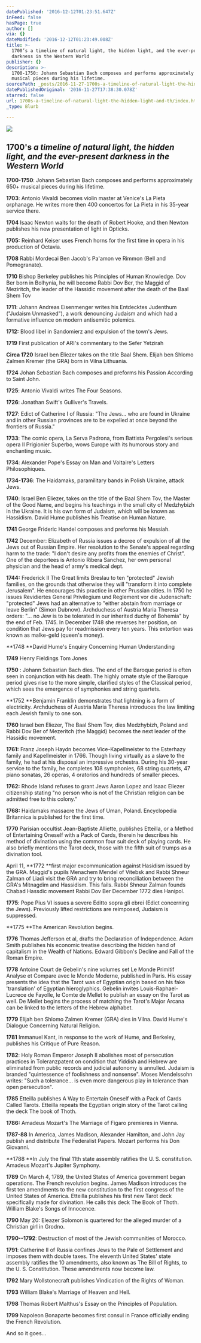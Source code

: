 ```yaml
---
datePublished: '2016-12-12T01:23:51.647Z'
inFeed: false
hasPage: true
author: []
via: {}
dateModified: '2016-12-12T01:23:49.008Z'
title: >-
  1700’s a timeline of natural light, the hidden light, and the ever-present
  darkness in the Western World
publisher: {}
description: >-
  1700-1750: Johann Sebastian Bach composes and performs approximately 650+
  musical pieces during his lifetime.
sourcePath: _posts/2016-11-27-1700s-a-timeline-of-natural-light-the-hidden-light-and-th.md
datePublishedOriginal: '2016-11-27T17:38:30.078Z'
starred: false
url: 1700s-a-timeline-of-natural-light-the-hidden-light-and-th/index.html
_type: Blurb

---
```

![](https://the-grid-user-content.s3-us-west-2.amazonaws.com/626028b8-878a-4e07-8b5e-07a133189b37.jpg)

## 1700's _a timeline of natural light, the hidden light, and the ever-present darkness in the Western World_

**1700-1750**: Johann Sebastian Bach composes and performs approximately 650+ musical pieces during his lifetime.

**1703**: Antonio Vivaldi becomes violin master at Venice's La Pieta orphanage. He writes more then 400 concertos for La Pieta in his 35-year service there.

**1704** Isaac Newton waits for the death of Robert Hooke, and then Newton publishes his new presentation of light in Opticks.

**1705:** Reinhard Keiser uses French horns for the first time in opera in his production of Octavia.

**1708** Rabbi Mordecai Ben Jacob's Pa'amon ve Rimmon (Bell and Pomegranate).

**1710** Bishop Berkeley publishes his Principles of Human Knowledge. Dov Ber born in Bolhynia, he will become Rabbi Dov Ber, the Maggid of Meziritch, the leader of the Hassidic movement after the death of the Baal Shem Tov

**1711**: Johann Andreas Eisenmenger writes his Entdecktes Judenthum ("Judaism Unmasked"), a work denouncing Judaism and which had a formative influence on modern antisemitic polemics.

**1712:** Blood libel in Sandomierz and expulsion of the town's Jews.

**1719** First publication of ARI's commentary to the Sefer Yetzirah

**Circa 1720** Israel ben Eliezer takes on the title Baal Shem. Elijah ben Shlomo Zalmen Kremer (the GRA) born in Vilna Lithuania.

**1724** Johan Sebastian Bach composes and preforms his Passion According to Saint John.

**1725**: Antonio Vivaldi writes The Four Seasons.

**1726**: Jonathan Swift's Gulliver's Travels.

**1727**: Edict of Catherine I of Russia: "The Jews... who are found in Ukraine and in other Russian provinces are to be expelled at once beyond the frontiers of Russia."

**1733**: The comic opera, La Serva Padrona, from Battista Pergolesi's serious opera Il Prigionier Superbo, wows Europe with its humorous story and enchanting music.

**1734**: Alexander Pope's Essay on Man and Voltaire's Letters Philosophiques.

**1734-1736**: The Haidamaks, paramilitary bands in Polish Ukraine, attack Jews.

**1740**: Israel Ben Eliezer, takes on the title of the Baal Shem Tov, the Master of the Good Name, and begins his teachings in the small city of Medzhybizh in the Ukraine. It is his own form of Judaism, which will be known as Hassidism. David Hume publishes his Treatise on Human Nature.

**1741** George Frideric Handel composes and preforms his Messiah.

**1742** December: Elizabeth of Russia issues a decree of expulsion of all the Jews out of Russian Empire. Her resolution to the Senate's appeal regarding harm to the trade: "I don't desire any profits from the enemies of Christ". One of the deportees is Antonio Ribera Sanchez, her own personal physician and the head of army's medical dept.

**1744:** Frederick II The Great limits Breslau to ten "protected" Jewish families, on the grounds that otherwise they will "transform it into complete Jerusalem". He encourages this practice in other Prussian cities. In 1750 he issues Revidiertes General Privilegium und Reglement vor die Judenschaft: "protected" Jews had an alternative to "either abstain from marriage or leave Berlin" (Simon Dubnow). Archduchess of Austria Maria Theresa orders: "... no Jew is to be tolerated in our inherited duchy of Bohemia" by the end of Feb. 1745\. In December 1748 she reverses her position, on condition that Jews pay for readmission every ten years. This extortion was known as malke-geld (queen's money).

**1748 **David Hume's Enquiry Concerning Human Understanding

**1749** Henry Fieldings Tom Jones

**1750** : Johann Sebastian Bach dies. The end of the Baroque period is often seen in conjunction with his death. The highly ornate style of the Baroque period gives rise to the more simple, clarified styles of the Classical period, which sees the emergence of symphonies and string quartets.

**1752 **Benjamin Franklin demonstrates that lightning is a form of electricity. Archduchess of Austria Maria Theresa introduces the law limiting each Jewish family to one son.

**1760** Israel ben Eliezer, The Baal Shem Tov, dies Medzhybizh, Poland and Rabbi Dov Ber of Mezeritch (the Maggid) becomes the next leader of the Hassidic movement.

**1761:** Franz Joseph Haydn becomes Vice-Kapellmeister to the Esterhazy family and Kapellmeister in 1766\. Though living virtually as a slave to the family, he had at his disposal an impressive orchestra. During his 30-year service to the family, he completes 108 symphonies, 68 string quartets, 47 piano sonatas, 26 operas, 4 oratorios and hundreds of smaller pieces.

**1762:** Rhode Island refuses to grant Jews Aaron Lopez and Isaac Eliezer citizenship stating "no person who is not of the Christian religion can be admitted free to this colony."

**1768:** Haidamaks massacre the Jews of Uman, Poland. Encyclopedia Britannica is published for the first time.

**1770** Parisian occultist Jean-Baptiste Alliette, publishes Etteilla, or a Method of Entertaining Oneself with a Pack of Cards, therein he describes his method of divination using the common four suit deck of playing cards. He also briefly mentions the Tarot deck, those with the fifth suit of trumps as a divination tool.

April 11, **1772 **first major excommunication against Hasidism issued by the GRA. Maggid's pupils Menachem Mendel of Vitebsk and Rabbi Shneur Zalman of Liadi visit the GRA and try to bring reconciliation between the GRA's Mitnagdim and Hassidism. This fails. Rabbi Shneur Zalman founds Chabad Hassdic movement Rabbi Dov Ber December 1772 dies Hanipol.

**1775**: Pope Pius VI issues a severe Editto sopra gli ebrei (Edict concerning the Jews). Previously lifted restrictions are reimposed, Judaism is suppressed.

**1775 **The American Revolution begins.

**1776** Thomas Jefferson et al, drafts the Declaration of Independence. Adam Smith publishes his economic treatise describing the hidden hand of capitalism in the Wealth of Nations. Edward Gibbon's Decline and Fall of the Roman Empire.

**1778** Antoine Court de Gebelin's nine volumes set Le Monde Primitif Analyse et Compare avec le Monde Moderne, published in Paris. His essay presents the idea that the Tarot was of Egyptian origin based on his fake 'translation' of Egyptian hieroglyphics. Gebelin invites Louis-Raphael-Lucrece de Fayolle, le Comte de Mellet to publish an essay on the Tarot as well. De Mellet begins the process of matching the Tarot's Major Arcana can be linked to the letters of the Hebrew alphabet.

**1779** Elijah ben Shlomo Zalmen Kremer (GRA) dies in Vilna. David Hume's Dialogue Concerning Natural Religion.

**1781** Immanuel Kant, in response to the work of Hume, and Berkeley, publishes his Critique of Pure Reason.

**1782**: Holy Roman Emperor Joseph II abolishes most of persecution practices in Toleranzpatent on condition that Yiddish and Hebrew are eliminated from public records and judicial autonomy is annulled. Judaism is branded "quintessence of foolishness and nonsense". Moses Mendelssohn writes: "Such a tolerance... is even more dangerous play in tolerance than open persecution".

**1785** Etteilla publishes A Way to Entertain Oneself with a Pack of Cards Called Tarots. Etteilla repeats the Egyptian origin story of the Tarot calling the deck The book of Thoth.

**1786:** Amadeus Mozart's The Marriage of Figaro premieres in Vienna.

**1787-88** In America, James Madison, Alexander Hamilton, and John Jay publish and distribute The Federalist Papers. Mozart performs his Don Giovanni.

**1788 **In July the final 11th state assembly ratifies the U. S. constitution. Amadeus Mozart's Jupiter Symphony.

**1789** On March 4, 1789, the United States of America government began operations. The French revolution begins. James Madison introduces the first ten amendments to the new constitution to the first congress of the United States of America. Etteilla publishes his first new Tarot deck specifically made for divination. He calls this deck The Book of Thoth. William Blake's Songs of Innocence.

**1790** May 20: Eleazer Solomon is quartered for the alleged murder of a Christian girl in Grodno.

**1790--1792**: Destruction of most of the Jewish communities of Morocco.

**1791**: Catherine II of Russia confines Jews to the Pale of Settlement and imposes them with double taxes. The eleventh United States' state assembly ratifies the 10 amendments, also known as The Bill of Rights, to the U. S. Constitution. These amendments now become law.

**1792** Mary Wollstonecraft publishes Vindication of the Rights of Woman.

**1793** William Blake's Marriage of Heaven and Hell.

**1798** Thomas Robert Malthus's Essay on the Principles of Population.

**1799** Napoleon Bonaparte becomes first consul in France officially ending the French Revolution.

And so it goes...